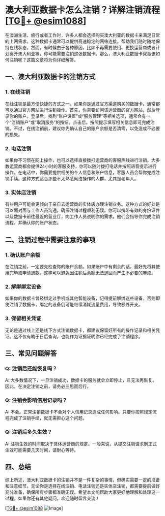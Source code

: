 # 澳大利亚数据卡怎么注销？详解注销流程[[TG💪+ @esim1088](https://t.me/s/esim1088)]

在澳洲生活、旅行或者工作时，许多人都会选择购买澳大利亚的数据卡来满足日常的上网需求。这种数据卡通常可以提供高速稳定的网络连接，帮助我们随时随地保持在线状态。然而，有时候由于各种原因，比如不再需要使用、更换运营商或者计划离开澳大利亚等，你可能需要注销这张数据卡。那么，澳大利亚数据卡究竟该如何注销呢？这篇文章将为你详细解答。

## 一、澳大利亚数据卡的注销方式

### 1. 在线注销
在线注销是最方便快捷的方式之一。如果你是通过官方渠道购买的数据卡，通常都可以通过官方网站进行注销操作。首先，你需要访问该运营商的官方网站，然后登录你的账户。登录后，找到“账户设置”或“服务管理”等相关选项，通常会有一个“注销账户”或“取消服务”的按钮。点击后，按照提示填写相关信息即可完成注销。不过，在线注销前，建议你先确认自己的账户余额是否清零，以免造成不必要的损失。

### 2. 电话注销
如果你不习惯在网上操作，也可以选择直接拨打运营商的客服热线进行注销。大多数运营商都会提供24小时的客服支持，你可以随时拨打电话并按照语音提示进行操作。在电话中，你需要提供相关的个人信息和账户信息，客服人员会帮你完成注销手续。这种方式适合那些不太熟悉网络操作的人群，尤其是老年人。

### 3. 实体店注销
有些用户可能会更倾向于亲自去运营商的实体店办理注销业务。这种方式的好处是可以面对面与工作人员沟通，确保注销过程顺利无误。你可以携带有效的身份证件以及数据卡前往最近的营业厅，向工作人员说明你的需求。他们会指导你完成注销流程，并确认你的账户状态。

## 二、注销过程中需要注意的事项

### 1. 确认账户余额
在注销之前，一定要先检查你的账户余额。如果账户中有剩余的话，最好先将其使用完毕或申请退款。这样可以避免因注销后余额无法退回而产生不必要的麻烦。

### 2. 解绑绑定设备
如果你的数据卡曾经绑定过手机或其他智能设备，记得提前解绑这些设备。否则即使注销了数据卡，绑定的设备仍可能继续消耗流量费用，导致额外开支。

### 3. 保留相关凭证
无论是通过线上还是线下方式注销数据卡，都建议保留好所有的操作记录和相关凭证。这不仅有助于日后查询，也能作为证据证明你已经完成了注销程序。

## 三、常见问题解答

### Q: 注销后还能恢复吗？
A: 大多数情况下，一旦注销成功，数据卡的服务就会立即停止，且无法再恢复。因此，在决定注销之前，请务必三思而后行。

### Q: 注销会影响信用记录吗？
A: 不会。正常注销数据卡不会对个人信用记录造成任何影响。只要你按照规定流程完成了注销手续，就无需担心这个问题。

### Q: 注销后多久生效？
A: 注销生效的时间取决于具体运营商的规定。一般来说，从提交注销请求到正式生效可能需要几天时间，请耐心等待。

## 四、总结

综上所述，澳大利亚数据卡的注销并不是一件复杂的事情，但确实需要一定的准备和注意细节。无论你是选择在线注销、电话注销还是实体店注销，都需要提前做好充分准备，确保所有步骤都准确无误。希望本文能帮助大家更好地理解和处理这一过程。如果你还有其他疑问，欢迎随时留言交流！

[[TG💪+ @esim1088](https://t.me/s/esim1088) ![Image](https://i.postimg.cc/4NQfJmqS/Snipaste-2025-05-13-00-14-12.png)]